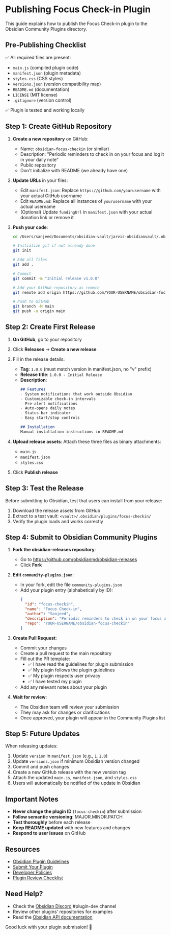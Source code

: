 # Publishing Focus Check-in Plugin

This guide explains how to publish the Focus Check-in plugin to the Obsidian Community Plugins directory.

## Pre-Publishing Checklist

✅ All required files are present:
- `main.js` (compiled plugin code)
- `manifest.json` (plugin metadata)
- `styles.css` (CSS styles)
- `versions.json` (version compatibility map)
- `README.md` (documentation)
- `LICENSE` (MIT license)
- `.gitignore` (version control)

✅ Plugin is tested and working locally

## Step 1: Create GitHub Repository

1. **Create a new repository** on GitHub:
   - Name: `obsidian-focus-checkin` (or similar)
   - Description: "Periodic reminders to check in on your focus and log it in your daily note"
   - Public repository
   - Don't initialize with README (we already have one)

2. **Update URLs** in your files:
   - Edit `manifest.json`: Replace `https://github.com/yourusername` with your actual GitHub username
   - Edit `README.md`: Replace all instances of `yourusername` with your actual username
   - (Optional) Update `fundingUrl` in `manifest.json` with your actual donation link or remove it

3. **Push your code**:
   ```bash
   cd /Users/sanjeed/Documents/obsidian-vault/jarvis-obsidianvault/.obsidian/plugins/focus-checkin
   
   # Initialize git if not already done
   git init
   
   # Add all files
   git add .
   
   # Commit
   git commit -m "Initial release v1.0.0"
   
   # Add your GitHub repository as remote
   git remote add origin https://github.com/YOUR-USERNAME/obsidian-focus-checkin.git
   
   # Push to GitHub
   git branch -M main
   git push -u origin main
   ```

## Step 2: Create First Release

1. **On GitHub**, go to your repository
2. Click **Releases** → **Create a new release**
3. Fill in the release details:
   - **Tag**: `1.0.0` (must match version in manifest.json, no "v" prefix)
   - **Release title**: `1.0.0 - Initial Release`
   - **Description**: 
     ```markdown
     ## Features
     - System notifications that work outside Obsidian
     - Customizable check-in intervals
     - Pre-alert notifications
     - Auto-opens daily notes
     - Status bar indicator
     - Easy start/stop controls
     
     ## Installation
     Manual installation instructions in README.md
     ```

4. **Upload release assets**: Attach these three files as binary attachments:
   - `main.js`
   - `manifest.json`
   - `styles.css`

5. Click **Publish release**

## Step 3: Test the Release

Before submitting to Obsidian, test that users can install from your release:

1. Download the release assets from GitHub
2. Extract to a test vault: `<vault>/.obsidian/plugins/focus-checkin/`
3. Verify the plugin loads and works correctly

## Step 4: Submit to Obsidian Community Plugins

1. **Fork the obsidian-releases repository**:
   - Go to https://github.com/obsidianmd/obsidian-releases
   - Click **Fork**

2. **Edit `community-plugins.json`**:
   - In your fork, edit the file `community-plugins.json`
   - Add your plugin entry (alphabetically by ID):
     ```json
     {
       "id": "focus-checkin",
       "name": "Focus Check-in",
       "author": "Sanjeed",
       "description": "Periodic reminders to check in on your focus and log it in your daily note.",
       "repo": "YOUR-USERNAME/obsidian-focus-checkin"
     }
     ```

3. **Create Pull Request**:
   - Commit your changes
   - Create a pull request to the main repository
   - Fill out the PR template:
     - ✅ I have read the guidelines for plugin submission
     - ✅ My plugin follows the plugin guidelines
     - ✅ My plugin respects user privacy
     - ✅ I have tested my plugin
   - Add any relevant notes about your plugin

4. **Wait for review**:
   - The Obsidian team will review your submission
   - They may ask for changes or clarifications
   - Once approved, your plugin will appear in the Community Plugins list

## Step 5: Future Updates

When releasing updates:

1. Update `version` in `manifest.json` (e.g., `1.1.0`)
2. Update `versions.json` if minimum Obsidian version changed
3. Commit and push changes
4. Create a new GitHub release with the new version tag
5. Attach the updated `main.js`, `manifest.json`, and `styles.css`
6. Users will automatically be notified of the update in Obsidian

## Important Notes

- **Never change the plugin ID** (`focus-checkin`) after submission
- **Follow semantic versioning**: MAJOR.MINOR.PATCH
- **Test thoroughly** before each release
- **Keep README updated** with new features and changes
- **Respond to user issues** on GitHub

## Resources

- [Obsidian Plugin Guidelines](https://docs.obsidian.md/Plugins/Releasing/Plugin+guidelines)
- [Submit Your Plugin](https://docs.obsidian.md/Plugins/Releasing/Submit+your+plugin)
- [Developer Policies](https://docs.obsidian.md/Developer+policies)
- [Plugin Review Checklist](https://docs.obsidian.md/oo/plugin)

## Need Help?

- Check the [Obsidian Discord](https://discord.gg/obsidianmd) #plugin-dev channel
- Review other plugins' repositories for examples
- Read the [Obsidian API documentation](https://docs.obsidian.md/)

Good luck with your plugin submission! 🚀

